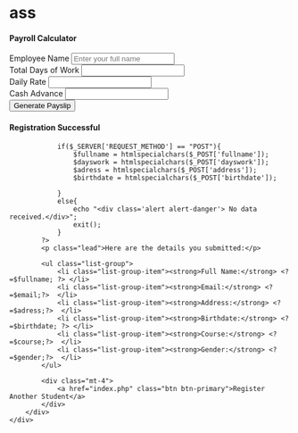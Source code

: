 # ass

<!DOCTYPE html>
<html lang="en">
<head>
    <meta charset="UTF-8">
    <meta name="viewport" content="width=device-width, initial-scale=1.0">
    <title>Student Registration Form</title>
    <!-- Bootstrap CSS -->
    <link href="https://cdn.jsdelivr.net/npm/bootstrap@5.3.0/dist/css/bootstrap.min.css" rel="stylesheet">
</head>
<body class="bg-light">

<div class="container mt-5">
    <div class="card shadow-lg">
        <div class="card-header bg-primary text-white">
            <h4 class="mb-0" >Payroll Calculator</h4>
        </div>
        <div class="card-body">
            <form action="computesala.php" method="POST">
                <!-- Full Name -->
                <div class="mb-1">
                    <label for="fullname" class="form-label">Employee Name</label>
                    <input type="text" name="fullname" id="fullname" class="form-control" placeholder="Enter your full name" required>
                </div>
                <!-- Days of Work -->
                <div class="mb-2">
                    <label for="fullname" class="form-label">Total Days of Work</label>
                    <input type="number" name="days" id="" class="form-control" placeholder="" required>
                </div>
                <div class="mb-3">
                    <label for="fullname" class="form-label">Daily Rate</label>
                    <input type="number" name="rate" id="" class="form-control" placeholder="" required>
                </div>        
                <div class="mb-2">
                    <label for="fullname" class="form-label">Cash Advance</label>
                    <input type="number" name="adv" id="" class="form-control" placeholder="" required>
                </div>
                <!-- Submit Button -->
                <div class="text-end">
                    <button type="submit" class="btn btn-success">Generate Payslip</button>
                </div>
            </form>
        </div>
    </div>
</div>

<!-- Bootstrap JS Bundle -->
<script src="https://cdn.jsdelivr.net/npm/bootstrap@5.3.0/dist/js/bootstrap.bundle.min.js"></script>

</body>
</html>







<!DOCTYPE html>
<html lang="en">
<head>
    <meta charset="UTF-8">
    <meta name="viewport" content="width=device-width, initial-scale=1.0">
    <title>Registration Details</title>
    <!-- Bootstrap CSS -->
    <link href="https://cdn.jsdelivr.net/npm/bootstrap@5.3.0/dist/css/bootstrap.min.css" rel="stylesheet">
</head>
<body class="bg-light">

<div class="container mt-5">
    <div class="card shadow-lg">
        <div class="card-header bg-success text-white">
            <h4 class="mb-0">Registration Successful</h4>
        </div>
        <div class="card-body">
            <?php
                    $work = $_POST['num2'];
                    $rate = $_POST['num3'];
                    $adv = $_POST['num4'];




                if($_SERVER['REQUEST_METHOD'] == "POST"){
                    $fullname = htmlspecialchars($_POST['fullname']);
                    $dayswork = htmlspecialchars($_POST['dayswork']);
                    $adress = htmlspecialchars($_POST['address']);
                    $birthdate = htmlspecialchars($_POST['birthdate']);

                }
                else{
                    echo "<div class='alert alert-danger'> No data received.</div>";
                    exit();
                }
            ?>
            <p class="lead">Here are the details you submitted:</p>
           
            <ul class="list-group">
                <li class="list-group-item"><strong>Full Name:</strong> <?=$fullname; ?> </li>
                <li class="list-group-item"><strong>Email:</strong> <?=$email;?>  </li>
                <li class="list-group-item"><strong>Address:</strong> <?=$adress;?>  </li>
                <li class="list-group-item"><strong>Birthdate:</strong> <?=$birthdate; ?> </li>
                <li class="list-group-item"><strong>Course:</strong> <?=$course;?>  </li>
                <li class="list-group-item"><strong>Gender:</strong> <?=$gender;?>  </li>
            </ul>

            <div class="mt-4">
                <a href="index.php" class="btn btn-primary">Register Another Student</a>
            </div>
        </div>
    </div>
</div>

<!-- Bootstrap JS -->
<script src="https://cdn.jsdelivr.net/npm/bootstrap@5.3.0/dist/js/bootstrap.bundle.min.js"></script>

</body>
</html>
